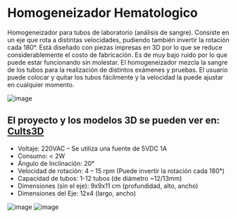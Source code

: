# Homogeneizador Hematologico

Homogeneizador para tubos de laboratorio (análisis de sangre). Consiste en un eje que rota a distintas velocidades, pudiendo también invertir la rotación cada 180°. 
Está diseñado con piezas impresas en 3D por lo que se reduce considerablemente el costo de fabricación. Es de muy bajo ruido por lo que puede estar funcionando sin 
molestar. El homogeneizador mezcla la sangre de los tubos para la realización de distintos exámenes y pruebas. El usuario puede colocar y quitar los tubos fácilmente y la velocidad la puede ajustar en cualquier momento.

![image](https://user-images.githubusercontent.com/14803755/211785648-6acad60e-0767-459b-98d0-2cfc0a5ebcfa.png)

El proyecto y los modelos 3D se pueden ver en: [Cults3D](https://cults3d.com/es/modelo-3d/herramientas/homogeneizador-hematologico-jaf3d-2)  
----------------------------------------------------------------

- Voltaje: 220VAC – Se utiliza una fuente de 5VDC 1A
- Consumo: < 2W
- Ángulo de Inclinación: 20°
- Velocidad de rotación: 4 – 15 rpm (Puede invertir la rotación cada 180°)
- Capacidad de tubos: 1-12 tubos (de diámetro ~12/13mm)
- Dimensiones (sin el eje): 9x9x11 cm (profundidad, alto, ancho)
- Dimensiones del Eje: 12x4 (largo, ancho)

![image](https://user-images.githubusercontent.com/14803755/211785940-503001fb-0fe7-46b6-875d-49786ffcb8fb.png)
![image](https://user-images.githubusercontent.com/14803755/211786121-39d7c23e-eeba-4f4c-ba81-b844c859e88c.png)

